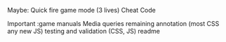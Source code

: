 
Maybe: Quick fire game mode (3 lives)
       Cheat Code

Important :game manuals
           Media queries
           remaining annotation (most CSS any new JS)
           testing and validation (CSS, JS)
           readme





